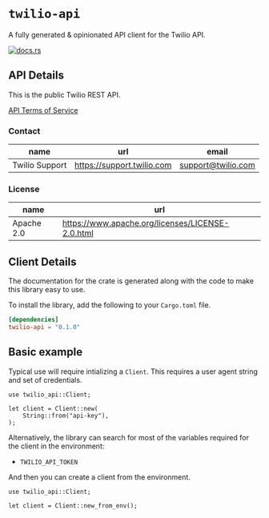 # `twilio-api`

A fully generated & opinionated API client for the Twilio API.

[![docs.rs](https://docs.rs/twilio-api/badge.svg)](https://docs.rs/twilio-api)

## API Details

This is the public Twilio REST API.

[API Terms of Service](https://www.twilio.com/legal/tos)

### Contact


| name | url | email |
|----|----|----|
| Twilio Support | <https://support.twilio.com> | support@twilio.com |

### License


| name | url |
|----|----|
| Apache 2.0 | <https://www.apache.org/licenses/LICENSE-2.0.html> |


## Client Details



The documentation for the crate is generated
along with the code to make this library easy to use.


To install the library, add the following to your `Cargo.toml` file.

```toml
[dependencies]
twilio-api = "0.1.0"
```

## Basic example

Typical use will require intializing a `Client`. This requires
a user agent string and set of credentials.

```rust,no_run
use twilio_api::Client;

let client = Client::new(
    String::from("api-key"),
);
```

Alternatively, the library can search for most of the variables required for
the client in the environment:

- `TWILIO_API_TOKEN`

And then you can create a client from the environment.

```rust,no_run
use twilio_api::Client;

let client = Client::new_from_env();
```
